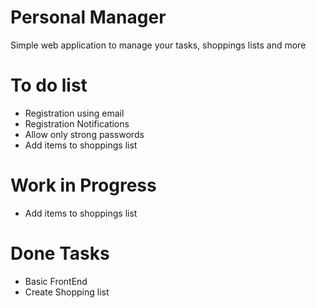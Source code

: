 # Personal Manager
Simple web application to manage your tasks, shoppings lists and more

# To do list
 - Registration using email
 - Registration Notifications
 - Allow only strong passwords
 - Add items to shoppings list

# Work in Progress
 - Add items to shoppings list

# Done Tasks
 - Basic FrontEnd
 - Create Shopping list
